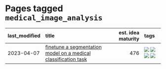 # Pages tagged `medical_image_analysis`

|last_modified|title|est. idea maturity|tags
|:---|:---|---:|:---|
|2023-04-07|[finetune a segmentation model on a medical classification task](../finetune_a_segmentation_model_on_a_medical_classification_task.md)|476|[![](https://img.shields.io/badge/tag-experimental-496a1)](../tags/experimental.md) [![](https://img.shields.io/badge/tag-image_processing-7a169c)](../tags/image_processing.md) [![](https://img.shields.io/badge/tag-medical_image_analysis-a777bf)](../tags/medical_image_analysis.md) [![](https://img.shields.io/badge/tag-tooling-b7fb0)](../tags/tooling.md)|